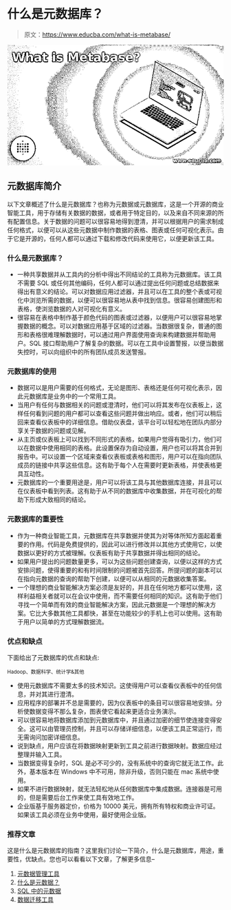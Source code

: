 # 什么是元数据库？

> 原文：<https://www.educba.com/what-is-metabase/>

![What is Metabase](img/a6802a54c5a085743343d339f6a3b200.png)



## 元数据库简介

以下文章概述了什么是元数据库？也称为元数据或元数据库，这是一个开源的商业智能工具，用于存储有关数据的数据，或者用于特定目的，以及来自不同来源的所有配置信息。关于数据的问题可以很容易地得到澄清，并可以根据用户的需求制成任何格式，以便可以从这些元数据中制作数据的表格、图表或任何可视化表示。由于它是开源的，任何人都可以通过下载和修改代码来使用它，以便更新该工具。

### 什么是元数据库？

*   一种共享数据并从工具内的分析中得出不同结论的工具称为元数据库。该工具不需要 SQL 或任何其他编码，任何人都可以通过提出任何问题或总结数据来得出有意义的结论。可以对数据应用过滤器，并且可以在工具的整个表或可视化中浏览所需的数据，以便可以很容易地从表中找到信息。很容易创建图形和表格，使浏览数据的人对可视化有意义。
*   很容易在表格中制作基于颜色代码的图表或过滤器，以便用户可以很容易地掌握数据的概念。可以对数据应用基于区域的过滤器。当数据很复杂，普通的图形和表格很难理解数据时，可以通过用户界面使用查询来构建数据并帮助用户。SQL 接口帮助用户了解复杂的数据。可以在工具中设置警报，以便当数据失控时，可以向组织中的所有团队成员发送警报。

### 元数据库的使用

*   数据可以是用户需要的任何格式，无论是图形、表格还是任何可视化表示，因此元数据库是业务中的一个常用工具。
*   当用户有任何与数据相关的问题或澄清时，他们可以将其发布在仪表板上，这样任何看到问题的用户都可以查看这些问题并做出响应。或者，他们可以稍后回来查看仪表板中的详细信息。借助仪表盘，该平台可以轻松地在团队内部分享关于数据的问题或见解。
*   从主页或仪表板上可以找到不同形式的表格，如果用户觉得有吸引力，他们可以在数据中使用相同的表格。此设置保存为自动设置，用户也可以将其合并到报告中。可以设置一个区域来查看仪表板或表格和图形，用户可以在指向团队成员的链接中共享这些信息。这有助于每个人在需要时更新表格，并使表格更具互动性。
*   元数据库的一个重要用途是，用户可以将该工具与其他数据库连接，并且可以在仪表板中看到列表。这有助于从不同的数据库中收集数据，并在可视化的帮助下形成大致相同的结论。

### 元数据库的重要性

*   作为一种商业智能工具，元数据库在共享数据并使其为对等体所知方面起着重要的作用。代码是免费提供的，因此可以进行修改并以其他方式使用它，以使数据以更好的方式被理解。仪表板有助于共享数据并得出相同的结论。
*   如果用户提出的问题数量更多，可以为这些问题创建查询，以便以这样的方式安排问题，使得重要的和有时间限制的问题被首先回答。所提问题的副本可以在指向元数据的查询的帮助下创建，以便可以从相同的元数据收集答案。
*   一个理想的商业智能解决方案必须是友好的，并且在任何地方都可以使用，这样利益相关者就可以在会议中使用，而不需要任何相同的知识。这有助于他们寻找一个简单而有效的商业智能解决方案，因此元数据是一个理想的解决方案。它比大多数其他工具都快，甚至在功能较少的手机上也可以使用。这有助于用户以简单的方式理解数据流。

### 优点和缺点

下面给出了元数据库的优点和缺点:

<small>Hadoop、数据科学、统计学&其他</small>

*   使用元数据库不需要太多的技术知识。这使得用户可以查看仪表板中的任何信息，并对其进行澄清。
*   应用程序的部署并不总是需要的，因为仪表板中的条目可以很容易地安排。分析使数据变得不那么复杂，图表使它看起来更适合业务演示。
*   可以很容易地将数据库添加到元数据库中，并且通过加密的细节使连接变得安全。这可以由管理员控制，并且可以存储详细信息，以便该工具正常运行，而无需询问加密详细信息。
*   说到缺点，用户应该在将数据映射更新到工具之前进行数据映射。数据应经过整理并输入工具。
*   当数据变得复杂时，SQL 是必不可少的，没有系统中的查询它就无法工作。此外，基本版本在 Windows 中不可用，除非升级，否则只能在 mac 系统中使用。
*   如果不进行数据映射，就无法轻松地从任何数据库中集成数据。连接器是可用的，但是需要后台工作来使工具有效地工作。
*   企业版基于服务器定价，价格为 10000 美元，拥有所有特权和商业许可证。如果该工具必须在业务中使用，最好使用企业版。

### 推荐文章

这是什么是元数据库的指南？这里我们讨论一下简介，什么是元数据库，用途，重要性，优缺点。您也可以看看以下文章，了解更多信息–

1.  [元数据管理工具](https://www.educba.com/metadata-management-tools/)
2.  [什么是元数据？](https://www.educba.com/what-is-metadata/)
3.  [SQL 中的元数据](https://www.educba.com/metadata-in-sql/)
4.  [数据迁移工具](https://www.educba.com/data-migration-tools/)





